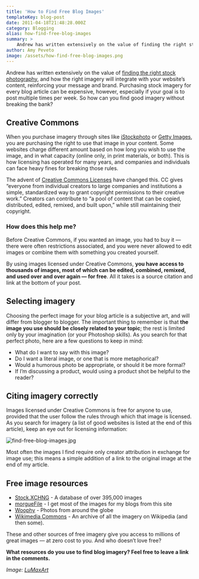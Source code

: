 ```yaml
---
title: 'How to Find Free Blog Images'
templateKey: blog-post
date: 2011-04-18T21:48:28.000Z
category: Blogging
alias: how-find-free-blog-images
summary: > 
  	Andrew has written extensively on the value of finding the right stock photography, and how the right imagery will integrate with your website’s content, reinforcing your message and brand. Purchasing stock imagery for every blog article can be expensive, however, especially if your goal is to post multiple times per week. So how can you find good imagery without breaking the bank?
author: Amy Peveto
image: /assets/how-find-free-blog-images.png
---
```


Andrew has written extensively on the value of [finding the right stock photography](/insights/guide-stock-photography-part-1), and how the right imagery will integrate with your website’s content, reinforcing your message and brand. Purchasing stock imagery for every blog article can be expensive, however, especially if your goal is to post multiple times per week. So how can you find good imagery without breaking the bank?

Creative Commons
----------------

When you purchase imagery through sites like [iStockphoto](http://www.istockphoto.com/) or [Getty Images](http://www.gettyimages.com/), you are purchasing the right to use that image in your content. Some websites charge different amount based on how long you wish to use the image, and in what capacity (online only, in print materials, or both). This is how licensing has operated for many years, and companies and individuals can face heavy fines for breaking those rules.

The advent of [Creative Commons Licenses](http://creativecommons.org/licenses/) have changed this. CC gives “everyone from individual creators to large companies and institutions a simple, standardized way to grant copyright permissions to their creative work.” Creators can contribute to “a pool of content that can be copied, distributed, edited, remixed, and built upon,” while still maintaining their copyright.

### How does this help me?

Before Creative Commons, if you wanted an image, you had to buy it — there were often restrictions associated, and you were never allowed to edit images or combine them with something you created yourself.

By using images licensed under Creative Commons, **you have access to thousands of images, most of which can be edited, combined, remixed, and used over and over again — for free**. All it takes is a source citation and link at the bottom of your post.

Selecting imagery
-----------------

Choosing the perfect image for your blog article is a subjective art, and will differ from blogger to blogger. The important thing to remember is that **the image you use should be closely related to your topic**; the rest is limited only by your imagination (or your Photoshop skills). As you search for that perfect photo, here are a few questions to keep in mind:

*   What do I want to say with this image?
*   Do I want a literal image, or one that is more metaphorical?
*   Would a humorous photo be appropriate, or should it be more formal?
*   If I’m discussing a product, would using a product shot be helpful to the reader?

Citing imagery correctly
------------------------

Images licensed under Creative Commons is free for anyone to use, provided that the user follow the rules through which that image is licensed. As you search for imagery (a list of good websites is listed at the end of this article), keep an eye out for licensing information:

![find-free-blog-images.jpg](/sites/default/files/find-free-blog-images.jpg)

Most often the images I find require only creator attribution in exchange for image use; this means a simple addition of a link to the original image at the end of my article.

Free image resources
--------------------

*   [Stock.XCHNG](http://www.freeimages.com/) - A database of over 395,000 images
*   [morgueFile](http://www.morguefile.com/) - I get most of the images for my blogs from this site
*   [Woophy](http://www.a5local.com) - Photos from around the globe
*   [Wikimedia Commons](https://commons.wikimedia.org/wiki/Main_Page) - An archive of all the imagery on Wikipedia (and then some).

These and other sources of free imagery give you access to millions of great images — at zero cost to you. And who doesn’t love free?

**What resources do you use to find blog imagery? Feel free to leave a link in the comments.**

_Image: [LuMaxArt](https://commons.wikimedia.org/wiki/File:LuMaxArt_Gold_Guys_With_Creative_Commons_Symbol.png)_